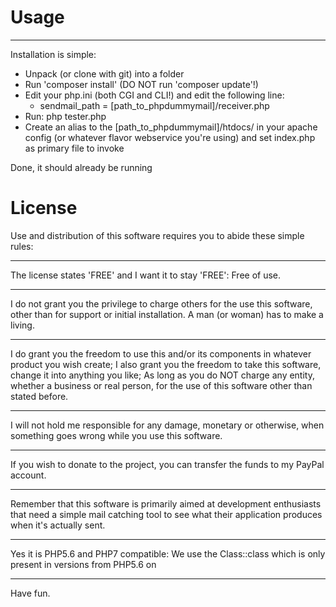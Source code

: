 # Usage

---
Installation is simple:
- Unpack (or clone with git) into a folder 
- Run 'composer install' (DO NOT run 'composer update'!)
- Edit your php.ini (both CGI and CLI!) and edit the following line:
    - sendmail_path = \[path_to_phpdummymail]/receiver.php
- Run: php tester.php
- Create an alias to the \[path_to_phpdummymail]/htdocs/ in your 
apache config (or whatever flavor webservice you're using)
and set index.php as primary file to invoke

Done, it should already be running


# License

Use and distribution of this software requires you to abide these simple rules:

---
The license states 'FREE' and I want it to stay 'FREE': Free of use.

---
I do not grant you the privilege to charge others for the use this software, 
other than for support or initial installation. A man (or woman) has to make a living.

---
I do grant you the freedom to use this and/or its components in whatever product 
you wish create; I also grant you the freedom to take this software, change it 
into anything you like; As long as you do NOT charge any entity, whether a business
or real person, for the use of this software other than stated before.

---
I will not hold me responsible for any damage, monetary or otherwise, when something 
goes wrong while you use this software. 

---
If you wish to donate to the project, you can transfer the funds to my PayPal account.

---

Remember that this software is primarily aimed at development enthusiasts that need
a simple mail catching tool to see what their application produces when it's actually 
sent.

---
Yes it is PHP5.6 and PHP7 compatible: We use the Class::class which is only present in 
versions from PHP5.6 on

---
Have fun.